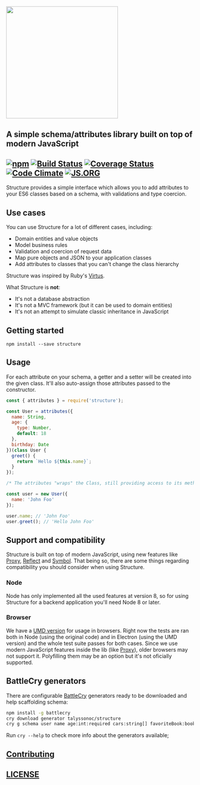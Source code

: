 # <a href="https://structure.js.org/"><img src="https://raw.githubusercontent.com/talyssonoc/structure/master/structure.jpg" width="300"></a>

## A simple schema/attributes library built on top of modern JavaScript

[![npm](https://img.shields.io/npm/v/structure.svg?style=flat)](https://www.npmjs.com/package/structure) [![Build Status](https://travis-ci.org/talyssonoc/structure.svg?branch=master)](https://travis-ci.org/talyssonoc/structure) [![Coverage Status](https://coveralls.io/repos/github/talyssonoc/structure/badge.svg?branch=master)](https://coveralls.io/github/talyssonoc/structure?branch=master) [![Code Climate](https://codeclimate.com/github/talyssonoc/structure/badges/gpa.svg)](https://codeclimate.com/github/talyssonoc/structure) [![JS.ORG](https://img.shields.io/badge/js.org-structure-ffb400.svg?style=flat)](https://js.org/)
---
Structure provides a simple interface which allows you to add attributes to your ES6 classes based on a schema, with validations and type coercion.

## Use cases

You can use Structure for a lot of different cases, including:

- Domain entities and value objects
- Model business rules
- Validation and coercion of request data
- Map pure objects and JSON to your application classes
- Add attributes to classes that you can't change the class hierarchy

Structure was inspired by Ruby's [Virtus](https://github.com/solnic/virtus).

What Structure is __not__:

- It's not a database abstraction
- It's not a MVC framework (but it can be used to domain entities)
- It's not an attempt to simulate classic inheritance in JavaScript

## Getting started

`npm install --save structure`

## Usage

For each attribute on your schema, a getter and a setter will be created into the given class. It'll also auto-assign those attributes passed to the constructor.

```js
const { attributes } = require('structure');

const User = attributes({
  name: String,
  age: {
    type: Number,
    default: 18
  },
  birthday: Date
})(class User {
  greet() {
    return `Hello ${this.name}`;
  }
});

/* The attributes "wraps" the Class, still providing access to its methods: */

const user = new User({
  name: 'John Foo'
});

user.name; // 'John Foo'
user.greet(); // 'Hello John Foo'
```

## Support and compatibility

Structure is built on top of modern JavaScript, using new features like [Proxy](https://developer.mozilla.org/docs/Web/JavaScript/Reference/Global_Objects/Proxy), [Reflect](https://developer.mozilla.org/docs/Web/JavaScript/Reference/Global_Objects/Reflect) and [Symbol](https://developer.mozilla.org/docs/Web/JavaScript/Reference/Global_Objects/Symbol). That being so, there are some things regarding compatibility you should consider when using Structure.

### Node

Node has only implemented all the used features at version 8, so for using Structure for a backend application you'll need Node 8 or later.

### Browser

We have a [UMD version](https://github.com/talyssonoc/structure/blob/master/dist/structure.js) for usage in browsers. Right now the tests are ran both in Node (using the original code) and in Electron (using the UMD version) and the whole test suite passes for both cases. Since we use modern JavaScript features inside the lib (like [Proxy](https://developer.mozilla.org/en-US/docs/Web/JavaScript/Reference/Global_Objects/Proxy)), older browsers may not support it. Polyfilling them may be an option but it's not oficially supported.

## BattleCry generators

There are configurable [BattleCry](https://github.com/pedsmoreira/battlecry) generators ready to be downloaded and help scaffolding schema:

```sh
npm install -g battlecry
cry download generator talyssonoc/structure
cry g schema user name age:int:required cars:string[] favoriteBook:book friends:user[]:default :updateAge
```

Run `cry --help` to check more info about the generators available;

## [Contributing](contributing.md)

## [LICENSE](license.md)
